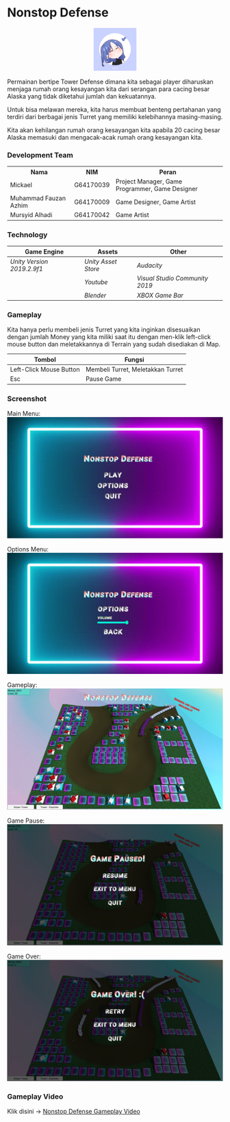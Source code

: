 # Nonstop Defense

<p align="center">
  <a href="">
    <img src="https://github.com/mikhaaa11/NonstopDefense/blob/master/Nonstop%20Defense%20Project/Assets/Images/Ahn%20Yujin.jpg" alt="Nonstop Defense" width=100 height=100>
  </a>
</p>

Permainan bertipe Tower Defense dimana kita sebagai player diharuskan menjaga rumah orang kesayangan kita dari serangan para cacing besar Alaska yang tidak diketahui jumlah dan kekuatannya. 

Untuk bisa melawan mereka, kita harus membuat benteng pertahanan yang terdiri dari berbagai jenis Turret yang memiliki kelebihannya masing-masing. 

Kita akan kehilangan rumah orang kesayangan kita apabila 20 cacing besar Alaska memasuki dan mengacak-acak rumah orang kesayangan kita. 

### Development Team
<table>
  <th>
    Nama
  </th>
  <th>
    NIM
  </th>
  <th>
    Peran
  </th>
  <tr>
    <td>
      Mickael
    </td>
    <td>
      G64170039
    </td>
    <td>
      Project Manager, Game Programmer, Game Designer
    </td>
  </tr>
  <tr>
    <td>
      Muhammad Fauzan Azhim
    </td>
    <td>
      G64170009
    </td>
    <td>
      Game Designer, Game Artist
    </td>
  </tr>
  <tr>
    <td>
      Mursyid Alhadi
    </td>
    <td>
      G64170042
    </td>
    <td>
      Game Artist
    </td>
  </tr>
</table>

### Technology

| Game Engine | Assets | Other |
| ----- | ----- | ----- |
| *Unity Version 2019.2.9f1* | *Unity Asset Store* | *Audacity* |
|  | *Youtube* | *Visual Studio Community 2019* |
|  | *Blender* | *XBOX Game Bar* |


### Gameplay

Kita hanya perlu membeli jenis Turret yang kita inginkan disesuaikan dengan jumlah Money yang kita miliki saat itu dengan men-klik left-click mouse button dan meletakkannya di Terrain yang sudah disediakan di Map.



| Tombol | Fungsi |
| ----- | ----- |
| Left-Click Mouse Button | Membeli Turret, Meletakkan Turret |
| Esc | Pause Game |

### Screenshot 

Main Menu:
![Main Menu](Screenshot-MainMenu.jpg)

Options Menu:
![Options Menu](Screenshot-OptionMenu.jpg)

Gameplay:
![Gameplay](Screenshot-Gameplay.jpg)

Game Pause:
![Game Pause](Screenshot-GamePause.jpg)

Game Over:
![Game Over](Screenshot-GameOver.jpg)

### Gameplay Video
Klik disini -> [Nonstop Defense Gameplay Video](https://youtu.be/FqCfjpJ_ux0)
